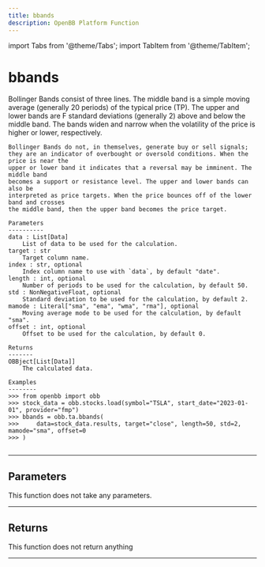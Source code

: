 ```yaml
---
title: bbands
description: OpenBB Platform Function
---
```


import Tabs from '@theme/Tabs';
import TabItem from '@theme/TabItem';

# bbands

Bollinger Bands consist of three lines. The middle band is a simple
    moving average (generally 20 periods) of the typical price (TP). The upper and lower
    bands are F standard deviations (generally 2) above and below the middle band.
    The bands widen and narrow when the volatility of the price is higher or lower,
    respectively.

    Bollinger Bands do not, in themselves, generate buy or sell signals;
    they are an indicator of overbought or oversold conditions. When the price is near the
    upper or lower band it indicates that a reversal may be imminent. The middle band
    becomes a support or resistance level. The upper and lower bands can also be
    interpreted as price targets. When the price bounces off of the lower band and crosses
    the middle band, then the upper band becomes the price target.

    Parameters
    ----------
    data : List[Data]
        List of data to be used for the calculation.
    target : str
        Target column name.
    index : str, optional
        Index column name to use with `data`, by default "date".
    length : int, optional
        Number of periods to be used for the calculation, by default 50.
    std : NonNegativeFloat, optional
        Standard deviation to be used for the calculation, by default 2.
    mamode : Literal["sma", "ema", "wma", "rma"], optional
        Moving average mode to be used for the calculation, by default "sma".
    offset : int, optional
        Offset to be used for the calculation, by default 0.

    Returns
    -------
    OBBject[List[Data]]
        The calculated data.

    Examples
    --------
    >>> from openbb import obb
    >>> stock_data = obb.stocks.load(symbol="TSLA", start_date="2023-01-01", provider="fmp")
    >>> bbands = obb.ta.bbands(
    >>>     data=stock_data.results, target="close", length=50, std=2, mamode="sma", offset=0
    >>> )

```python wordwrap

```

---

## Parameters

This function does not take any parameters.

---

## Returns

This function does not return anything

---

